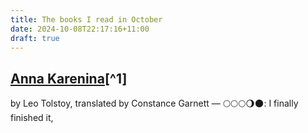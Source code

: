 ```yaml
---
title: The books I read in October
date: 2024-10-08T22:17:16+11:00
draft: true
---
```

## [Anna Karenina](https://app.thestorygraph.com/books/470474cb-e378-497f-aef7-70854c395526)[^1]
by Leo Tolstoy, translated by Constance Garnett — 🌕🌕🌕🌖🌑:
I finally finished it,
